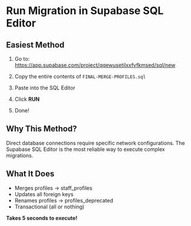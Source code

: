 # Run Migration in Supabase SQL Editor

## Easiest Method

1. Go to: https://app.supabase.com/project/qqewusetilxxfvfkmsed/sql/new

2. Copy the entire contents of `FINAL-MERGE-PROFILES.sql`

3. Paste into the SQL Editor

4. Click **RUN**

5. Done!

## Why This Method?

Direct database connections require specific network configurations. The Supabase SQL Editor is the most reliable way to execute complex migrations.

## What It Does

- Merges profiles → staff_profiles
- Updates all foreign keys
- Renames profiles → profiles_deprecated
- Transactional (all or nothing)

**Takes 5 seconds to execute!**
